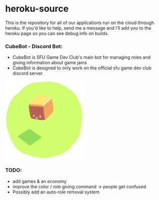 # heroku-source
This is the repository for all of our applications run on the cloud through heroku. If you'd like to help, send me a message and I'll add you to the heroku page so you can see debug info on builds.

### CubeBot - Discord Bot:
- CubeBot is SFU Game Dev Club's main bot for managing roles and giving information about game jams
- CubeBot is designed to only work on the official sfu game dev club discord server

<img src="https://raw.githubusercontent.com/SFU-GDC/heroku-source/main/res/tiny-cubebot.gif" alt="cubebot" title="spin spin spin!" width="250"/>

### TODO:
- add games & an economy
- improve the color / role giving command -> people get confused
- Possibly add an auto-role removal system
